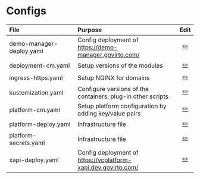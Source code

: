 # Configs
|File                    |Purpose                                                       |Edit|
|:-----------------------|:-------------------------------------------------------------|:--:|
|demo-manager-deploy.yaml|Config deployment of https://demo-manager.govirto.com/        |[✏️](https://github.com/VirtoCommerce/vc-deploy-dev/edit/dev/platform-dev/resources/demo-manager-deploy.yaml)|
|deployment-cm.yaml      |Setup versions of the modules                                 |[✏️](https://github.com/VirtoCommerce/vc-deploy-dev/edit/dev/platform-dev/resources/deployment-cm.yaml)|
|ingress-https.yaml      |Setup NGINX for domains                                       |[✏️](https://github.com/VirtoCommerce/vc-deploy-dev/edit/dev/platform-dev/resources/ingress-https.yaml)|
|kustomization.yaml      |Configure versions of the containers, plug-in other scripts   |[✏️](https://github.com/VirtoCommerce/vc-deploy-dev/edit/dev/platform-dev/resources/kustomization.yaml)|
|platform-cm.yaml        |Setup platform configuration by adding key/value pairs        |[✏️](https://github.com/VirtoCommerce/vc-deploy-dev/edit/dev/platform-dev/resources/platform-cm.yaml)|
|platform-deploy.yaml    |Infrastructure file                                           |[✏️](https://github.com/VirtoCommerce/vc-deploy-dev/edit/dev/platform-dev/resources/platform-deploy.yaml)|
|platform-secrets.yaml   |Infrastructure file                                           |[✏️](https://github.com/VirtoCommerce/vc-deploy-dev/edit/dev/platform-dev/resources/platform-secrets.yaml)|
|xapi-deploy.yaml        |Config deployment of https://vcplatform-xapi.dev.govirto.com/ |[✏️](https://github.com/VirtoCommerce/vc-deploy-dev/edit/dev/platform-dev/resources/xapi-deploy.yaml)|


